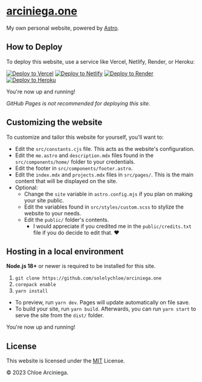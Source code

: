# [arciniega.one][site]

My own personal website, powered by [Astro][astro].

## How to Deploy

To deploy this website, use a service like Vercel, Netlify, Render, or Heroku:

[![Deploy to Vercel](https://vercel.com/button)][vercel]
[![Deploy to Netlify](https://www.netlify.com/img/deploy/button.svg)][netlify]
[![Deploy to Render](https://binbashbanana.github.io/deploy-buttons/buttons/official/render.svg)][render]
[![Deploy to Heroku](https://www.herokucdn.com/deploy/button.svg)][heroku]

You're now up and running!

_GitHub Pages is not recommended for deploying this site._

## Customizing the website

To customize and tailor this website for yourself, you'll want to:

- Edit the `src/constants.cjs` file. This acts as the website's configuration. 
- Edit the `me.astro` and `description.mdx` files found in the `src/components/home/` folder to your credentials.
- Edit the footer in `src/components/footer.astro`.
- Edit the `index.mdx` and `projects.mdx` files in `src/pages/`. This is the main content that will be displayed on the site.
- Optional:
    - Change the `site` variable in `astro.config.mjs` if you plan on making your site public.
    - Edit the variables found in `src/styles/custom.scss` to stylize the website to your needs.
    - Edit the `public/` folder's contents. 
        - I would appreciate if you credited me in the `public/credits.txt` file if you do decide to edit that. ❤️

## Hosting in a local environment

**Node.js 18+** or newer is required to be installed for this site.

1. `git clone https://github.com/solelychloe/arciniega.one`
2. `corepack enable`
3. `yarn install`

- To preview, run `yarn dev`. Pages will update automatically on file save.
- To build your site, run `yarn build`. Afterwards, you can run `yarn start` to serve the site from the `dist/` folder.

You're now up and running!

## License

This website is licensed under the [MIT][license] License.

© 2023 Chloe Arciniega.

[astro]: https://astro.build 'Astro'
[license]: https://github.com/solelychloe/arciniega.one/blob/main/LICENSE 'MIT License'
[site]: https://www.arciniega.one 'arciniega.one'

[heroku]: https://heroku.com/deploy?template=https://github.com/solelychloe/arciniega.one 'Deploy to Heroku'
[netlify]: https://app.netlify.com/start/deploy?repository=https://github.com/solelychloe/arciniega.one 'Deploy to Netlify'
[render]: https://render.com/deploy?repo=https://github.com/solelychloe/arciniega.one 'Deploy to Render'
[vercel]: https://vercel.com/new/clone?repository-url=https://github.com/solelychloe/arciniega.one 'Deploy to Vercel'

